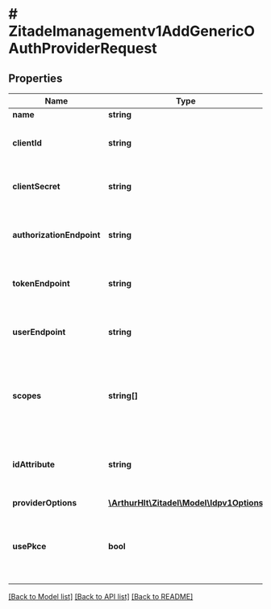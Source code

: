 # # Zitadelmanagementv1AddGenericOAuthProviderRequest

## Properties

Name | Type | Description | Notes
------------ | ------------- | ------------- | -------------
**name** | **string** |  | [optional]
**clientId** | **string** | Client id generated by the identity provider | [optional]
**clientSecret** | **string** | Client secret generated by the identity provider | [optional]
**authorizationEndpoint** | **string** | The endpoint where ZITADEL send the user to authenticate | [optional]
**tokenEndpoint** | **string** | The endpoint where ZITADEL can get the token | [optional]
**userEndpoint** | **string** | The endpoint where ZITADEL can get the user information | [optional]
**scopes** | **string[]** | The scopes requested by ZITADEL during the request on the identity provider | [optional]
**idAttribute** | **string** | Identifying attribute of the user in the response of the user_endpoint | [optional]
**providerOptions** | [**\ArthurHlt\Zitadel\Model\Idpv1Options**](Idpv1Options.md) |  | [optional]
**usePkce** | **bool** | Enable the use of Proof Key for Code Exchange (PKCE) for the OAuth2 flow. | [optional]

[[Back to Model list]](../../README.md#models) [[Back to API list]](../../README.md#endpoints) [[Back to README]](../../README.md)
